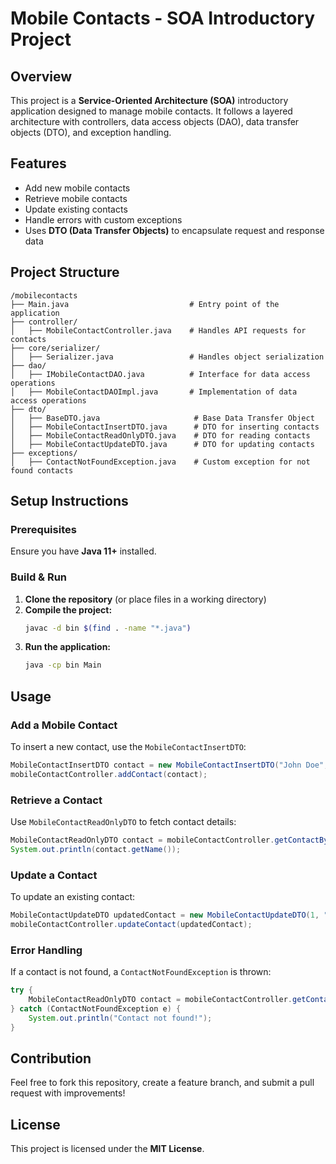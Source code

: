 # Mobile Contacts - SOA Introductory Project

## Overview
This project is a **Service-Oriented Architecture (SOA)** introductory application designed to manage mobile contacts. It follows a layered architecture with controllers, data access objects (DAO), data transfer objects (DTO), and exception handling.

## Features
- Add new mobile contacts
- Retrieve mobile contacts
- Update existing contacts
- Handle errors with custom exceptions
- Uses **DTO (Data Transfer Objects)** to encapsulate request and response data

## Project Structure
```
/mobilecontacts
├── Main.java                           # Entry point of the application
├── controller/
│   ├── MobileContactController.java    # Handles API requests for contacts
├── core/serializer/
│   ├── Serializer.java                 # Handles object serialization
├── dao/
│   ├── IMobileContactDAO.java          # Interface for data access operations
│   ├── MobileContactDAOImpl.java       # Implementation of data access operations
├── dto/
│   ├── BaseDTO.java                     # Base Data Transfer Object
│   ├── MobileContactInsertDTO.java      # DTO for inserting contacts
│   ├── MobileContactReadOnlyDTO.java    # DTO for reading contacts
│   ├── MobileContactUpdateDTO.java      # DTO for updating contacts
├── exceptions/
│   ├── ContactNotFoundException.java    # Custom exception for not found contacts
```

## Setup Instructions

### Prerequisites
Ensure you have **Java 11+** installed.

### Build & Run
1. **Clone the repository** (or place files in a working directory)
2. **Compile the project:**
   ```sh
   javac -d bin $(find . -name "*.java")
   ```
3. **Run the application:**
   ```sh
   java -cp bin Main
   ```

## Usage

### Add a Mobile Contact
To insert a new contact, use the `MobileContactInsertDTO`:
```java
MobileContactInsertDTO contact = new MobileContactInsertDTO("John Doe", "1234567890");
mobileContactController.addContact(contact);
```

### Retrieve a Contact
Use `MobileContactReadOnlyDTO` to fetch contact details:
```java
MobileContactReadOnlyDTO contact = mobileContactController.getContactById(1);
System.out.println(contact.getName());
```

### Update a Contact
To update an existing contact:
```java
MobileContactUpdateDTO updatedContact = new MobileContactUpdateDTO(1, "John Smith", "0987654321");
mobileContactController.updateContact(updatedContact);
```

### Error Handling
If a contact is not found, a `ContactNotFoundException` is thrown:
```java
try {
    MobileContactReadOnlyDTO contact = mobileContactController.getContactById(99);
} catch (ContactNotFoundException e) {
    System.out.println("Contact not found!");
}
```

## Contribution
Feel free to fork this repository, create a feature branch, and submit a pull request with improvements!

## License
This project is licensed under the **MIT License**.

